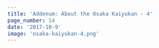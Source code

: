 ```yaml
---
title: 'Addenum: About the Osaka Kaiyukan - 4'
page_number: 14
date: '2017-10-9'
image: 'osaka-kaiyukan-4.png'
---
```

